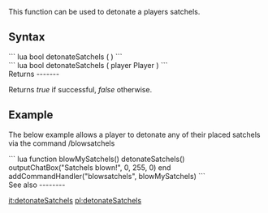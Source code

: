 This function can be used to detonate a players satchels.

Syntax
------

<section name="Client" class="client" show="true">
``` lua
bool detonateSatchels ( )
```

</section>
<section name="Server" class="server" show="true">
``` lua
bool detonateSatchels ( player Player )
```

</section>
Returns
-------

Returns *true* if successful, *false* otherwise.

Example
-------

The below example allows a player to detonate any of their placed satchels via the command /blowsatchels

<section name="Client" class="client" show="true">
``` lua
function blowMySatchels()
    detonateSatchels()
    outputChatBox("Satchels blown!", 0, 255, 0)
end
addCommandHandler("blowsatchels", blowMySatchels)
```

</section>
See also
--------

[it:detonateSatchels](/docs/it:detonatesatchels.md "wikilink") [pl:detonateSatchels](/docs/pl:detonatesatchels.md "wikilink")
